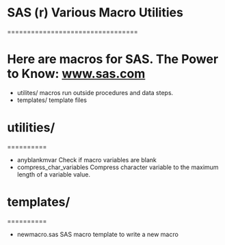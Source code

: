 # SAS (r) Various Macro Utilities
=================================
# Here are macros for SAS. The Power to Know: www.sas.com

* utilites/               macros run outside procedures and data steps.
* templates/              template files


# utilities/
==========
* anyblankmvar            Check if macro variables are blank
* compress_char_variables Compress character variable to the maximum length of a variable value.


# templates/
==========
* newmacro.sas            SAS macro template to write a new macro
